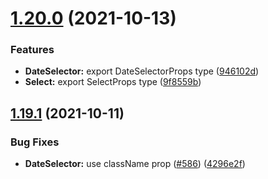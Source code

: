 # [1.20.0](https://github.com/aesop/aesop-gel/compare/v1.19.1...v1.20.0) (2021-10-13)


### Features

* **DateSelector:** export DateSelectorProps type ([946102d](https://github.com/aesop/aesop-gel/commit/946102d7dfc2ad1e1bbcfdf105a9fa2cf272c32a))
* **Select:** export SelectProps type ([9f8559b](https://github.com/aesop/aesop-gel/commit/9f8559b80c6f3618498fda3abeaf97d8a108797e))

## [1.19.1](https://github.com/aesop/aesop-gel/compare/v1.19.0...v1.19.1) (2021-10-11)


### Bug Fixes

* **DateSelector:** use className prop ([#586](https://github.com/aesop/aesop-gel/issues/586)) ([4296e2f](https://github.com/aesop/aesop-gel/commit/4296e2fd5340327c0adfab973ec332177a123fe0))

